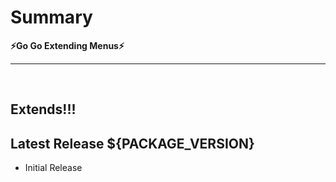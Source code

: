 # Summary
**⚡Go Go Extending Menus⚡**
&nbsp;
- - - -
&nbsp;

## **Extends!!!**


## Latest Release ${PACKAGE_VERSION}
  - Initial Release